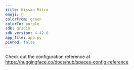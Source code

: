 ```yaml
---
title: Kissan Mitra
emoji: 🏢
colorFrom: green
colorTo: purple
sdk: gradio
sdk_version: 4.42.0
app_file: app.py
pinned: false
---
```


Check out the configuration reference at https://huggingface.co/docs/hub/spaces-config-reference

